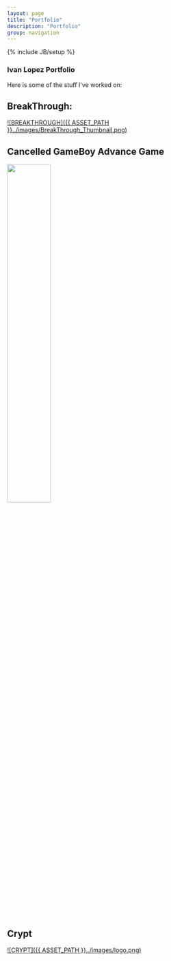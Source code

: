 ```yaml
---
layout: page
title: "Portfolio"
description: "Portfolio"
group: navigation
---
```

{% include JB/setup %}

### Ivan Lopez Portfolio

Here is some of the stuff I've worked on:

## BreakThrough:
[![BREAKTHROUGH]({{ ASSET_PATH }}../images/BreakThrough_Thumbnail.png)](https://ryansantiago.itch.io/breakthrough)

## Cancelled GameBoy Advance Game

[<img src="{{ ASSET_PATH }}../images/sword.gif" style= "width:45%; height:45%;"> ](https://github.com/Toxic-Hydra/Jetpack-Samurai)

## Crypt
[![CRYPT]({{ ASSET_PATH }}../images/logo.png)](https://arcane-hydra.itch.io/crypt)
